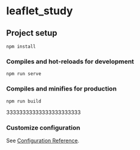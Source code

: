 # leaflet_study

## Project setup
```
npm install
```

### Compiles and hot-reloads for development
```
npm run serve
```

### Compiles and minifies for production
```
npm run build
```
33333333333333333333333
### Customize configuration
See [Configuration Reference](https://cli.vuejs.org/config/).
